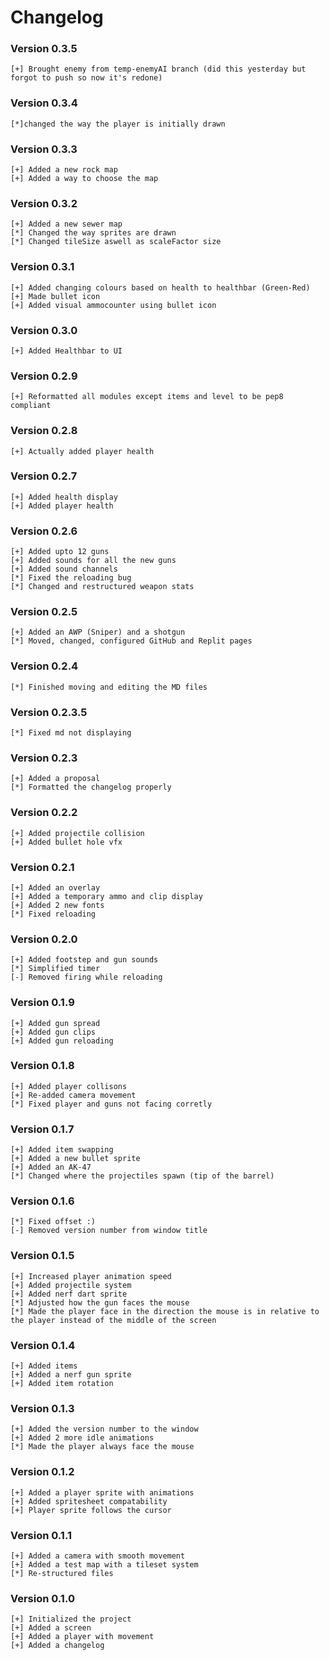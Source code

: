 # Changelog

### Version 0.3.5
```
[+] Brought enemy from temp-enemyAI branch (did this yesterday but forgot to push so now it's redone)
```

### Version 0.3.4
```
[*]changed the way the player is initially drawn
```

### Version 0.3.3
```
[+] Added a new rock map
[+] Added a way to choose the map
```

### Version 0.3.2
```
[+] Added a new sewer map
[*] Changed the way sprites are drawn
[*] Changed tileSize aswell as scaleFactor size
```

### Version 0.3.1
```
[+] Added changing colours based on health to healthbar (Green-Red)
[+] Made bullet icon
[+] Added visual ammocounter using bullet icon
```

### Version 0.3.0
```
[+] Added Healthbar to UI
```

### Version 0.2.9
```
[+] Reformatted all modules except items and level to be pep8 compliant
```

### Version 0.2.8

```
[+] Actually added player health
```

### Version 0.2.7

```
[+] Added health display
[+] Added player health
```

### Version 0.2.6

```
[+] Added upto 12 guns
[+] Added sounds for all the new guns
[+] Added sound channels
[*] Fixed the reloading bug
[*] Changed and restructured weapon stats
```

### Version 0.2.5

```
[+] Added an AWP (Sniper) and a shotgun
[*] Moved, changed, configured GitHub and Replit pages
```

### Version 0.2.4

```
[*] Finished moving and editing the MD files
```

### Version 0.2.3.5

```
[*] Fixed md not displaying
```

### Version 0.2.3

```
[+] Added a proposal
[*] Formatted the changelog properly
```

### Version 0.2.2

```
[+] Added projectile collision
[+] Added bullet hole vfx
```

### Version 0.2.1

```
[+] Added an overlay
[+] Added a temporary ammo and clip display
[+] Added 2 new fonts
[*] Fixed reloading
```

### Version 0.2.0

```
[+] Added footstep and gun sounds
[*] Simplified timer
[-] Removed firing while reloading
```

### Version 0.1.9

```
[+] Added gun spread
[+] Added gun clips
[+] Added gun reloading
```

### Version 0.1.8

```
[+] Added player collisons
[+] Re-added camera movement
[*] Fixed player and guns not facing corretly
```

### Version 0.1.7

```
[+] Added item swapping
[+] Added a new bullet sprite
[+] Added an AK-47
[*] Changed where the projectiles spawn (tip of the barrel)
```

### Version 0.1.6

```
[*] Fixed offset :)
[-] Removed version number from window title
```

### Version 0.1.5

```
[+] Increased player animation speed
[+] Added projectile system
[+] Added nerf dart sprite
[*] Adjusted how the gun faces the mouse
[*] Made the player face in the direction the mouse is in relative to the player instead of the middle of the screen
```

### Version 0.1.4

```
[+] Added items
[+] Added a nerf gun sprite
[+] Added item rotation
```

### Version 0.1.3

```
[+] Added the version number to the window
[+] Added 2 more idle animations
[*] Made the player always face the mouse
```

### Version 0.1.2

```
[+] Added a player sprite with animations
[+] Added spritesheet compatability
[+] Player sprite follows the cursor
```

### Version 0.1.1

```
[+] Added a camera with smooth movement
[+] Added a test map with a tileset system
[*] Re-structured files
```

### Version 0.1.0

```
[+] Initialized the project
[+] Added a screen
[+] Added a player with movement
[+] Added a changelog
```